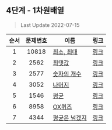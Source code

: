 ## 4단계 - 1차원배열
> Last Update 2022-07-15

|**순서**|**문제번호**|**이름**|**링크**|
|:-:|:-:|-|:-:|
|1|10818|[최소, 최대](https://github.com/klay9502/Learning/blob/master/%EB%8B%A8%EA%B3%84%EB%B3%84%20%EB%AC%B8%EC%A0%9C/04_1%EC%B0%A8%EC%9B%90%EB%B0%B0%EC%97%B4/10818.cpp)|[링크](https://www.acmicpc.net/problem/10818)
|2|2562|[최댓값](https://github.com/klay9502/Learning/blob/master/%EB%8B%A8%EA%B3%84%EB%B3%84%20%EB%AC%B8%EC%A0%9C/04_1%EC%B0%A8%EC%9B%90%EB%B0%B0%EC%97%B4/2562.cpp)|[링크](https://www.acmicpc.net/problem/2562)
|3|2577|[숫자의 개수](https://github.com/klay9502/Learning/blob/master/%EB%8B%A8%EA%B3%84%EB%B3%84%20%EB%AC%B8%EC%A0%9C/04_1%EC%B0%A8%EC%9B%90%EB%B0%B0%EC%97%B4/2577.cpp)|[링크](https://www.acmicpc.net/problem/2577)
|4|3052|[나머지](https://github.com/klay9502/Learning/blob/master/%EB%8B%A8%EA%B3%84%EB%B3%84%20%EB%AC%B8%EC%A0%9C/04_1%EC%B0%A8%EC%9B%90%EB%B0%B0%EC%97%B4/3052.cpp)|[링크](https://www.acmicpc.net/problem/3052)
|5|1546|[평균](https://github.com/klay9502/Learning/blob/master/%EB%8B%A8%EA%B3%84%EB%B3%84%20%EB%AC%B8%EC%A0%9C/04_1%EC%B0%A8%EC%9B%90%EB%B0%B0%EC%97%B4/1546.cpp)|[링크](https://www.acmicpc.net/problem/1546)
|6|8958|[OX퀴즈](https://github.com/klay9502/Learning/blob/master/%EB%8B%A8%EA%B3%84%EB%B3%84%20%EB%AC%B8%EC%A0%9C/04_1%EC%B0%A8%EC%9B%90%EB%B0%B0%EC%97%B4/8958.cpp)|[링크](https://www.acmicpc.net/problem/8958)
|7|4344|[평균은 넘겠지](https://github.com/klay9502/Learning/blob/master/%EB%8B%A8%EA%B3%84%EB%B3%84%20%EB%AC%B8%EC%A0%9C/04_1%EC%B0%A8%EC%9B%90%EB%B0%B0%EC%97%B4/4344.cpp)|[링크](https://www.acmicpc.net/problem/4344)
